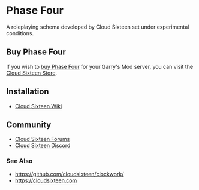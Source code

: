 # Phase Four
A roleplaying schema developed by Cloud Sixteen set under experimental conditions.

## Buy Phase Four

If you wish to [buy Phase Four](http://store.cloudsixteen.com/cart.php) for your Garry's Mod server, you can visit the [Cloud Sixteen Store](https://store.cloudsixteen.com).

## Installation

* [Cloud Sixteen Wiki](https://wiki.cloudsixteen.com)

## Community

* [Cloud Sixteen Forums](https://eden.cloudsixteen.com)  
* [Cloud Sixteen Discord](https://discord.gg/gGsSSZj)

### See Also

* https://github.com/cloudsixteen/clockwork/
* https://cloudsixteen.com
